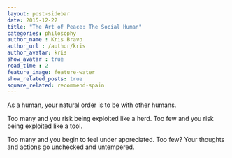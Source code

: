```yaml
---
layout: post-sidebar
date: 2015-12-22
title: "The Art of Peace: The Social Human"
categories: philosophy
author_name : Kris Bravo
author_url : /author/kris
author_avatar: kris
show_avatar : true
read_time : 2
feature_image: feature-water
show_related_posts: true
square_related: recommend-spain
---
```


As a human, your natural order is to be with other humans.

Too many and you risk being exploited like a herd. Too few and you risk being exploited like a tool.

Too many and you begin to feel under appreciated. Too few? Your thoughts and actions go unchecked and untempered.
